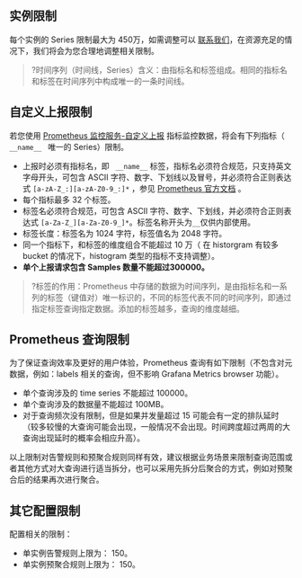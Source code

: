 ## 实例限制
每个实例的 Series 限制最大为 450万，如需调整可以 [联系我们](https://cloud.tencent.com/online-service)，在资源充足的情况下，我们将会为您合理地调整相关限制。
>?时间序列（时间线，Series）含义：由指标名和标签组成。相同的指标名和标签在时间序列中构成唯一的一条时间线。

## 自定义上报限制
若您使用 [Prometheus 监控服务-自定义上报](https://cloud.tencent.com/document/product/1416/56027) 指标监控数据，将会有下列指标（ `__name__ ` 唯一的 Series）限制。
- 上报时必须有指标名，即 ` __name__`  标签，指标名必须符合规范，只支持英文字母开头，可包含 ASCII 字符、数字、下划线以及冒号，并必须符合正则表达式 `[a-zA-Z_:][a-zA-Z0-9_:]*` ，参见 [Prometheus 官方文档](https://prometheus.io/docs/concepts/data_model/#metric-names-and-labels) 。
- 每个指标最多 32 个标签。
- 标签名必须符合规范，可包含 ASCII 字符、数字、下划线，并必须符合正则表达式 `[a-Za-Z_][a-Za-Z0-9_]*`。标签名称开头为`__`仅供内部使用。
- 标签长度：标签名为 1024 字符，标签值名为 2048 字符。
- 同一个指标下，和标签的维度组合不能超过 10 万（ 在 historgram 有较多 bucket 的情况下，histogram 类型的指标不支持调整）。
- **单个上报请求包含 Samples 数量不能超过300000。**

>?标签的作用：Prometheus 中存储的数据为时间序列，是由指标名和一系列的标签（键值对）唯一标识的，不同的标签代表不同的时间序列，即通过指定标签查询指定数据。添加的标签越多，查询的维度越细。


## Prometheus 查询限制

为了保证查询效率及更好的用户体验，Prometheus 查询有如下限制（不包含对元数据，例如：labels 相关的查询，但不影响 Grafana Metrics browser 功能）。
- 单个查询涉及的 time series 不能超过 100000。
- 单个查询涉及的数据量不能超过 100MB。
- 对于查询频次没有限制，但是如果并发量超过 15 可能会有一定的排队延时（较多较慢的大查询可能会出现，一般情况不会出现。时间跨度超过两周的大查询出现延时的概率会相应升高）。

以上限制对告警规则和预聚合规则同样有效，建议根据业务场景来限制查询范围或者其他方式对大查询进行适当拆分，也可以采用先拆分后聚合的方式，例如对预聚合后的结果再次进行聚合。

## 其它配置限制
配置相关的限制：
- 单实例告警规则上限为： 150。
- 单实例预聚合规则上限为： 150。
